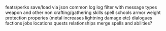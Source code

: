feats/perks
save/load via json
common log
log filter with message types
weapon and other non crafting/gathering skills
spell schools
armor weight
protection properies (metal increases lightning damage etc)
dialogues
factions
jobs
locations
quests
relationships
merge spells and abilities?